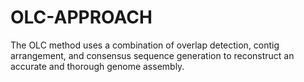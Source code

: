 # OLC-APPROACH
The OLC method uses a combination of overlap detection, contig arrangement, and consensus sequence generation to reconstruct an accurate and thorough genome assembly.
